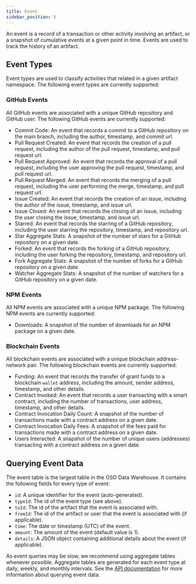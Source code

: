 ```yaml
---
title: Event
sidebar_position: 5
---
```


An event is a record of a transaction or other activity involving an artifact, or a snapshot of cumulative events at a given point in time. Events are used to track the history of an artifact.

## Event Types

Event types are used to classify activities that related in a given artifact namespace. The following event types are currently supported:

### GitHub Events

All GitHub events are associated with a unique GitHub repository and GitHub user. The following GitHub events are currently supported:

- Commit Code: An event that records a commit to a GitHub repository on the main branch, including the author, timestamp, and commit url.
- Pull Request Created: An event that records the creation of a pull request, including the author of the pull request, timestamp, and pull request url.
- Pull Request Approved: An event that records the approval of a pull request, including the user approving the pull request, timestamp, and pull request url.
- Pull Request Merged: An event that records the merging of a pull request, including the user performing the merge, timestamp, and pull request url.
- Issue Created: An event that records the creation of an issue, including the author of the issue, timestamp, and issue url.
- Issue Closed: An event that records the closing of an issue, including the user closing the issue, timestamp, and issue url.
- Starred: An event that records the starring of a GitHub repository, including the user starring the repository, timestamp, and repository url.
- Star Aggregate Stats: A snapshot of the number of stars for a GitHub repository on a given date.
- Forked: An event that records the forking of a GitHub repository, including the user forking the repository, timestamp, and repository url.
- Fork Aggregate Stats: A snapshot of the number of forks for a GitHub repository on a given date.
- Watcher Aggregate Stats: A snapshot of the number of watchers for a GitHub repository on a given date.

### NPM Events

All NPM events are associated with a unique NPM package. The following NPM events are currently supported:

- Downloads: A snapshot of the number of downloads for an NPM package on a given date.

### Blockchain Events

All blockchain events are associated with a unique blockchain address-network pair. The following blockchain events are currently supported:

- Funding: An event that records the transfer of grant funds to a blockchain `wallet` address, including the amount, sender address, timestamp, and other details.
- Contract Invoked: An event that records a user transacting with a smart contract, including the number of transactions, user address, timestamp, and other details.
- Contract Invocation Daily Count: A snapshot of the number of transactions made with a contract address on a given date.
- Contract Invocation Daily Fees: A snapshot of the fees paid for transactions made with a contract address on a given date.
- Users Interacted: A snapshot of the number of unique users (addresses) transacting with a contract address on a given date.

## Querying Event Data

The event table is the largest table in the OSO Data Warehouse. It contains the following fields for every type of event:

- `id`: A unique identifier for the event (auto-generated).
- `typeId`: The id of the event type (see above).
- `toId`: The id of the artifact that the event is associated with.
- `fromId`: The id of the artifact or user that the event is associated with (if applicable).
- `time`: The date or timestamp (UTC) of the event.
- `amount`: The amount of the event (default value is 1).
- `details`: A JSON object containing additional details about the event (if applicable).

As event queries may be slow, we recommend using aggregate tables whenever possible. Aggregate tables are generated for each event type at daily, weekly, and monthly intervals. See the [API documentation](../../integrate) for more information about querying event data.
